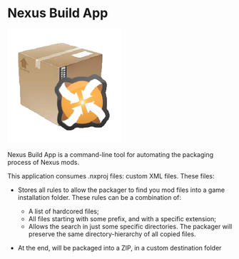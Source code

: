 # Nexus Build App

![Nexus Build App](./Doc/logo2.png)


Nexus Build App is a command-line tool for automating the packaging process of Nexus mods.

This application consumes .nxproj files: custom XML files. These files:

 * Stores all rules to allow the packager to find you mod files into a game 
   installation folder. These rules can be a combination of:
    * A list of hardcored files;
    * All files starting with some prefix, and with a specific extension;
    * Allows the search in just some specific directories.
   The packager will preserve the same directory-hierarchy of all copied files.

 * At the end, will be packaged into a ZIP, in a custom destination folder

